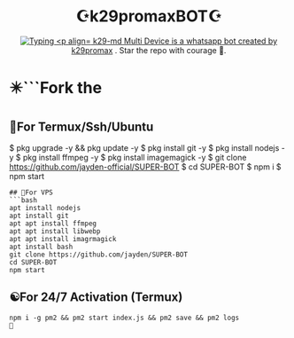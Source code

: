 <h1 align="center"> ☪️k29promaxBOT☪️ <br></h1>
<p align="center">
<a href="https://git.io/typing-svg"><img src="https://readme-typing-svg.demolab.com?font=Fira+Code&weight=602&pause=1000&color=F70000&random=false&width=435&lines=SUPER-BOT+made+by+k29promax+;Follow+me+IG+%40k29._" alt="Typing 
<p align="center">
k29-md Multi Device is a whatsapp bot created by <a href="https://github.com/delmax29" target="_blank">k29promax</a> . Star the repo with courage 🌟.
</p>




# ✴️```Fork the 
## 🦇For Termux/Ssh/Ubuntu

$ pkg upgrade -y && pkg update -y
$ pkg install git -y
$ pkg install nodejs -y
$ pkg install ffmpeg -y
$ pkg install imagemagick -y
$ git clone https://github.com/jayden-official/SUPER-BOT
$ cd SUPER-BOT
$ npm i 
$ npm start
```
## 💟For VPS
```bash
apt install nodejs 
apt install git 
apt apt install ffmpeg 
apt apt install libwebp 
apt apt install imagrmagick
apt install bash
git clone https://github.com/jayden/SUPER-BOT
cd SUPER-BOT
npm start
```
## ☯️For 24/7 Activation (Termux)
```
npm i -g pm2 && pm2 start index.js && pm2 save && pm2 logs
🤎
  
